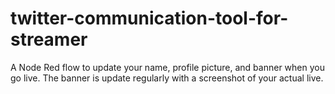 # twitter-communication-tool-for-streamer
A Node Red flow to update your name, profile picture, and banner when you go live. The banner is update regularly with a screenshot of your actual live.
